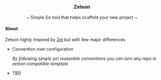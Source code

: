 <div align="center">
<h3>Zelson</h3>
~ Simple Go tool that helps scaffold your new project ~
</div>

#### About

Zelson highly inspired by [Zel]() but with few major differences

  - Convention over configuration
  
    *By following simple yet reasonble conventions you can turn any repo in zelson compatible template*
    
  - TBD
